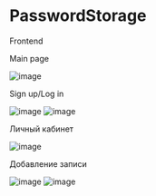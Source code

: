 # PasswordStorage

Frontend

Main page

![image](https://github.com/user-attachments/assets/c3f4245e-a3d0-4cdf-8552-163fb2b4cdbb)


Sign up/Log in

![image](https://github.com/user-attachments/assets/17844986-290f-43c1-8f4a-a5c0a5d2c64a)
![image](https://github.com/user-attachments/assets/31b68ae8-1a45-417c-915e-88d4c3ee2966)


Личный кабинет

![image](https://github.com/user-attachments/assets/972302be-02d5-4d25-9779-25e2fb5aba46)


Добавление записи

![image](https://github.com/user-attachments/assets/af6b7621-465d-4049-b4ae-a8f33b4503c5)
![image](https://github.com/user-attachments/assets/efad4d66-c8ef-4e2e-999a-f6a03f8e5979)

